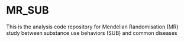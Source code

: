 # MR_SUB
This is the analysis code repository for Mendelian Randomisation (MR) study between substance use behaviors (SUB) and common diseases
